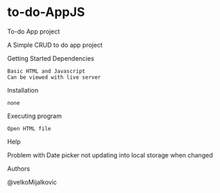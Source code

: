 # to-do-AppJS
To-do App project

A Simple CRUD to do app project 


Getting Started
Dependencies

    Basic HTML and Javascript
    Can be viewed with live server

Installation

    none

Executing program

    Open HTML file


Help

Problem with Date picker not updating into local storage when changed




Authors

@velkoMijalkovic


